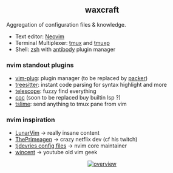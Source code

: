 <h2 align="center">waxcraft</h2>


Aggregation of configuration files & knowledge.

- Text editor: [Neovim](https://neovim.io/)
- Terminal Multiplexer: [tmux](https://github.com/tmux/tmux) and [tmuxp](https://github.com/tmux-python/tmuxp)
- Shell: [zsh](https://ohmyz.sh/) with [antibody](https://github.com/getantibody/antibody) plugin manager


### nvim standout plugins

- [vim-plug](https://github.com/junegunn/vim-plug): plugin manager (to be replaced by [packer](https://github.com/wbthomason/packer.nvim))
- [treesitter](https://github.com/nvim-treesitter/nvim-treesitter): instant code parsing for syntax highlight and more
- [telescope](https://github.com/nvim-telescope/telescope.nvim): fuzzy find everything
- [coc](https://github.com/neoclide/coc.nvim) (soon to be replaced buy builtin lsp ?)
- [tslime](https://github.com/jgdavey/tslime.vim): send anything to tmux pane from vim

### nvim inspiration

- [LunarVim](https://github.com/ChristianChiarulli/LunarVim) -> really insane content
- [ThePrimeagen](https://github.com/awesome-streamers/awesome-streamerrc/tree/master/ThePrimeagen) -> crazy netflix dev (cf his twitch)
- [tjdevries config files](https://github.com/tjdevries/config_manager) -> nvim core maintainer
- [wincent](https://github.com/wincent/wincent) -> youtube old vim geek


<p align="center">
    <a href="https://github.com/gjeusel/"><img alt="overview" src="https://github.com/gjeusel/waxcraft/blob/master/_static/img/overview_devtools.png"></a>
</p>

